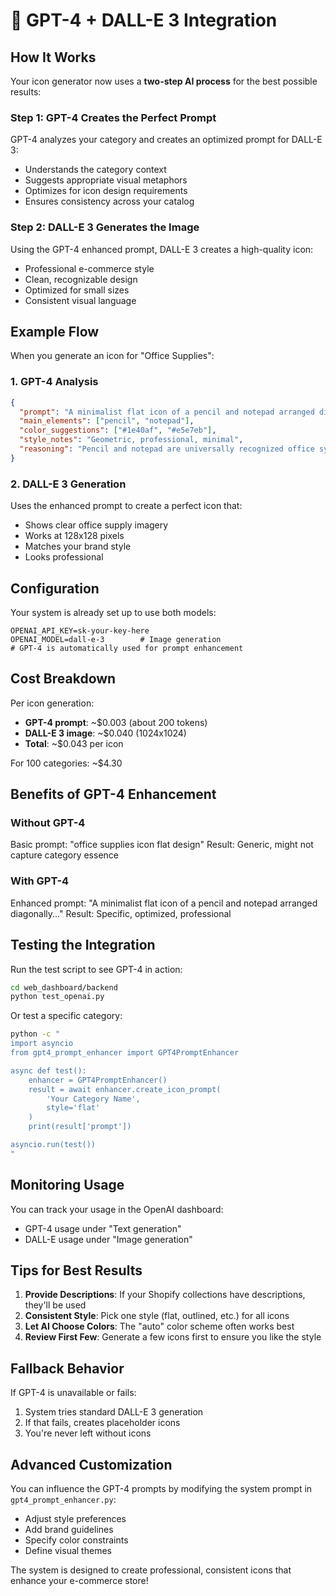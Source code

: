 # 🎨 GPT-4 + DALL-E 3 Integration

## How It Works

Your icon generator now uses a **two-step AI process** for the best possible results:

### Step 1: GPT-4 Creates the Perfect Prompt
GPT-4 analyzes your category and creates an optimized prompt for DALL-E 3:
- Understands the category context
- Suggests appropriate visual metaphors
- Optimizes for icon design requirements
- Ensures consistency across your catalog

### Step 2: DALL-E 3 Generates the Image
Using the GPT-4 enhanced prompt, DALL-E 3 creates a high-quality icon:
- Professional e-commerce style
- Clean, recognizable design
- Optimized for small sizes
- Consistent visual language

## Example Flow

When you generate an icon for "Office Supplies":

### 1. GPT-4 Analysis
```json
{
  "prompt": "A minimalist flat icon of a pencil and notepad arranged diagonally, clean geometric shapes, professional office theme, simple two-tone design with blue accent color, suitable for small display, centered composition on white background",
  "main_elements": ["pencil", "notepad"],
  "color_suggestions": ["#1e40af", "#e5e7eb"],
  "style_notes": "Geometric, professional, minimal",
  "reasoning": "Pencil and notepad are universally recognized office symbols that work well at small sizes"
}
```

### 2. DALL-E 3 Generation
Uses the enhanced prompt to create a perfect icon that:
- Shows clear office supply imagery
- Works at 128x128 pixels
- Matches your brand style
- Looks professional

## Configuration

Your system is already set up to use both models:

```env
OPENAI_API_KEY=sk-your-key-here
OPENAI_MODEL=dall-e-3        # Image generation
# GPT-4 is automatically used for prompt enhancement
```

## Cost Breakdown

Per icon generation:
- **GPT-4 prompt**: ~$0.003 (about 200 tokens)
- **DALL-E 3 image**: ~$0.040 (1024x1024)
- **Total**: ~$0.043 per icon

For 100 categories: ~$4.30

## Benefits of GPT-4 Enhancement

### Without GPT-4
Basic prompt: "office supplies icon flat design"
Result: Generic, might not capture category essence

### With GPT-4
Enhanced prompt: "A minimalist flat icon of a pencil and notepad arranged diagonally..."
Result: Specific, optimized, professional

## Testing the Integration

Run the test script to see GPT-4 in action:

```bash
cd web_dashboard/backend
python test_openai.py
```

Or test a specific category:

```bash
python -c "
import asyncio
from gpt4_prompt_enhancer import GPT4PromptEnhancer

async def test():
    enhancer = GPT4PromptEnhancer()
    result = await enhancer.create_icon_prompt(
        'Your Category Name',
        style='flat'
    )
    print(result['prompt'])

asyncio.run(test())
"
```

## Monitoring Usage

You can track your usage in the OpenAI dashboard:
- GPT-4 usage under "Text generation"
- DALL-E usage under "Image generation"

## Tips for Best Results

1. **Provide Descriptions**: If your Shopify collections have descriptions, they'll be used
2. **Consistent Style**: Pick one style (flat, outlined, etc.) for all icons
3. **Let AI Choose Colors**: The "auto" color scheme often works best
4. **Review First Few**: Generate a few icons first to ensure you like the style

## Fallback Behavior

If GPT-4 is unavailable or fails:
1. System tries standard DALL-E 3 generation
2. If that fails, creates placeholder icons
3. You're never left without icons

## Advanced Customization

You can influence the GPT-4 prompts by modifying the system prompt in `gpt4_prompt_enhancer.py`:
- Adjust style preferences
- Add brand guidelines
- Specify color constraints
- Define visual themes

The system is designed to create professional, consistent icons that enhance your e-commerce store!